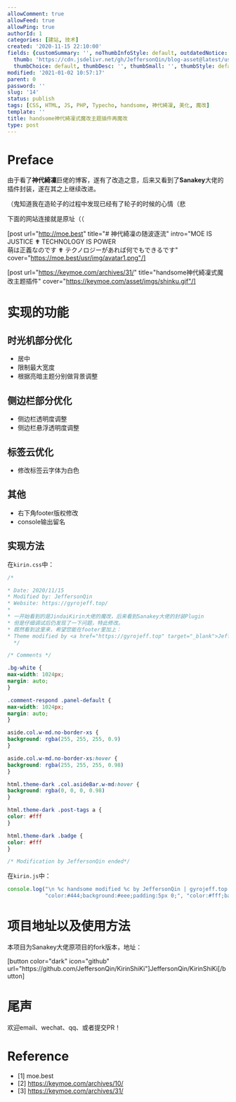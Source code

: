 ```yaml
---
allowComment: true
allowFeed: true
allowPing: true
authorId: 1
categories: [建站, 技术]
created: '2020-11-15 22:10:00'
fields: {customSummary: '', noThumbInfoStyle: default, outdatedNotice: 'no', reprint: standard,
  thumb: 'https://cdn.jsdelivr.net/gh/JeffersonQin/blog-asset@latest/usr/uploads/bg/56fa3d154b48510e3969c639ce6998e.jpg',
  thumbChoice: default, thumbDesc: '', thumbSmall: '', thumbStyle: default}
modified: '2021-01-02 10:57:17'
parent: 0
password: ''
slug: '14'
status: publish
tags: [CSS, HTML, JS, PHP, Typecho, handsome, 神代綺凜, 美化, 魔改]
template: ''
title: handsome神代綺凜式魔改主题插件再魔改
type: post
---
```

# Preface

由于看了**神代綺凜**巨佬的博客，遂有了改造之意，后来又看到了**Sanakey**大佬的插件封装，遂在其之上继续改进。

（鬼知道我在造轮子的过程中发现已经有了轮子的时候的心情（悲

下面的网站连接就是原址（（

[post url="http://moe.best" title="# 神代綺凜の随波逐流" intro="MOE IS JUSTICE ✟ TECHNOLOGY IS POWER<br>萌は正義なのです ✟ テクノロジーがあれば何でもできるです" cover="https://moe.best/usr/img/avatar1.png"/]

[post url="https://keymoe.com/archives/31/" title="handsome神代綺凜式魔改主题插件" cover="https://keymoe.com/asset/imgs/shinku.gif"/]

# 实现的功能

## 时光机部分优化

- 居中
- 限制最大宽度
- 根据亮暗主题分别做背景调整

## 侧边栏部分优化

- 侧边栏透明度调整
- 侧边栏悬浮透明度调整

## 标签云优化

- 修改标签云字体为白色

## 其他

- 右下角footer版权修改
- console输出留名

## 实现方法

在`kirin.css`中：

```css
/*

* Date: 2020/11/15
* Modified by: JeffersonQin
* Website: https://gyrojeff.top/
* 
* 一开始看到的是JindaiKirin大佬的魔改，后来看到Sanakey大佬的封装Plugin
* 但是仔细调试后仍发现了一下问题，特此修改。
* 既然看到这里来，希望您能在footer里加上：
* Theme modified by <a href="https://gyrojeff.top" target="_blank">JeffersonQin</a>
  */

/* Comments */

.bg-white {
max-width: 1024px;
margin: auto;
}

.comment-respond .panel-default {
max-width: 1024px;
margin: auto;
}

aside.col.w-md.no-border-xs {
background: rgba(255, 255, 255, 0.9)
}

aside.col.w-md.no-border-xs:hover {
background: rgba(255, 255, 255, 0.98)
}

html.theme-dark .col.asideBar.w-md:hover {
background: rgba(0, 0, 0, 0.98)
}

html.theme-dark .post-tags a {
color: #fff
}

html.theme-dark .badge {
color: #fff
}

/* Modification by JeffersonQin ended*/
```

在`kirin.js`中：

```javascript
console.log("\n %c handsome modified %c by JeffersonQin | gyrojeff.top \n",
            "color:#444;background:#eee;padding:5px 0;", "color:#fff;background:#7266ba;padding:5px 0;");
```

# 项目地址以及使用方法

本项目为Sanakey大佬原项目的fork版本，地址：

[button color="dark" icon="github" url="https:\/\/github.com/JeffersonQin/KirinShiKi"]JeffersonQin/KirinShiKi[/button]

# 尾声

欢迎email、wechat、qq、或者提交PR！

# Reference

- [1] moe.best
- [2] https://keymoe.com/archives/10/
- [3] https://keymoe.com/archives/31/

